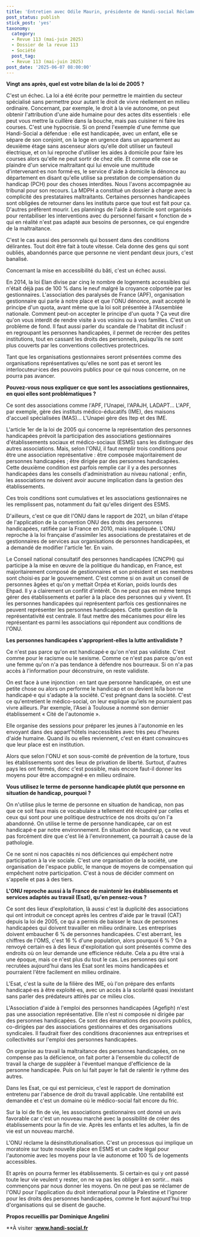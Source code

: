 ```yaml
---
title: 'Entretien avec Odile Maurin, présidente de Handi-social Réclamer le droit à la vie autonome'
post_status: publish
stick_post: 'yes'
taxonomy:
  category:
  - Revue 113 (mai-juin 2025)
  - Dossier de la revue 113
  - Société
  post_tag:
  - Revue 113 (mai-juin 2025)
post_date: '2025-06-07 08:00:00'
---
```


**Vingt ans après, quel est votre bilan de la loi de 2005 ?**

C'est un échec. La loi a été écrite pour permettre le maintien du secteur spécialisé sans permettre pour autant le droit de vivre réellement en milieu ordinaire. Concernant, par exemple, le droit à la vie autonome, on peut obtenir l'attribution d'une aide humaine pour des actes dits essentiels : elle peut vous mettre la cuillère dans la bouche, mais pas cuisiner ni faire les courses. C'est une hypocrisie. Si on prend l'exemple d'une femme que Handi-Social a défendue : elle est handicapée, avec un enfant, elle se sépare de son conjoint, on la loge en urgence dans un appartement au deuxième étage sans ascenseur alors qu'elle doit utiliser un fauteuil électrique, et on lui reproche d'utiliser les aides à domicile pour faire les courses alors qu'elle ne peut sortir de chez elle. Et comme elle ose se plaindre d'un service maltraitant qui lui envoie une multitude d'intervenant·es non formé·es, le service d'aide à domicile la dénonce au département en disant qu'elle utilise sa prestation de compensation du handicap (PCH) pour des choses interdites. Nous l'avons accompagnée au tribunal pour son recours. La MDPH a constitué un dossier à charge avec la complicité des prestataires maltraitants. Certaines personnes handicapées sont obligées de retourner dans les instituts parce que tout est fait pour ça. D'autres préfèrent mourir. Les plannings de l'aide à domicile sont organisés pour rentabiliser les interventions avec du personnel faisant « fonction de » qui en réalité n'est pas adapté aux besoins de personnes, ce qui engendre de la maltraitance.

C'est le cas aussi des personnels qui bossent dans des conditions délirantes. Tout doit être fait à toute vitesse. Cela donne des gens qui sont oubliés, abandonnés parce que personne ne vient pendant deux jours, c'est banalisé.

Concernant la mise en accessibilité du bâti, c'est un échec aussi.

En 2014, la loi Elan divise par cinq le nombre de logements accessibles qui n'était déjà pas de 100 % dans le neuf malgré la croyance colportée par les gestionnaires. L'association des paralysés de France (APF), organisation gestionnaire qui parle à notre place et que l'ONU dénonce, avait accepté le principe d'un quota, avant même que la loi soit présentée à l'Assemblée nationale. Comment peut-on accepter le principe d'un quota ? Ça veut dire qu'on vous interdit de rendre visite à vos voisins ou à vos familles. C'est un problème de fond. Il faut aussi parler du scandale de l'habitat dit inclusif : en regroupant les personnes handicapées, il permet de recréer des petites institutions, tout en cassant les droits des personnels, puisqu'ils ne sont plus couverts par les conventions collectives protectrices.

Tant que les organisations gestionnaires seront présentées comme des organisations représentatives qu'elles ne sont pas et seront les interlocuteur·ices des pouvoirs publics pour ce qui nous concerne, on ne pourra pas avancer.

**Pouvez-vous nous expliquer ce que sont les associations gestionnaires, en quoi elles sont problématiques ?**

Ce sont des associations comme l'APF, l'Unapei, l'APAJH, LADAPT... L'APF, par exemple, gère des instituts médico-éducatifs (IME), des maisons d'accueil spécialisées (MAS)... L'Unapei gère des Itep et des IME.

L'article 1er de la loi de 2005 qui concerne la représentation des personnes handicapées prévoit la participation des associations gestionnaires d'établissements sociaux et médico-sociaux (ESMS) sans les distinguer des autres associations. Mais, selon l'ONU, il faut remplir trois conditions pour être une association représentative : être composée majoritairement de personnes handicapées ; être dirigée par des personnes handicapées. Cette deuxième condition est parfois remplie car il y a des personnes handicapées dans les conseils d'administration au niveau national ; enfin, les associations ne doivent avoir aucune implication dans la gestion des établissements.

Ces trois conditions sont cumulatives et les associations gestionnaires ne les remplissent pas, notamment du fait qu'elles dirigent des ESMS.

D'ailleurs, c'est ce que dit l'ONU dans le rapport de 2021, un bilan d'étape de l'application de la convention ONU des droits des personnes handicapées, ratifiée par la France en 2010, mais inappliquée. L'ONU reproche à la loi française d'assimiler les associations de prestataires et de gestionnaires de services aux organisations de personnes handicapées, et a demandé de modifier l'article 1er. En vain.

Le Conseil national consultatif des personnes handicapées (CNCPH) qui participe à la mise en œuvre de la politique du handicap, en France, est majoritairement composé de gestionnaires et son président et ses membres sont choisi·es par le gouvernement. C'est comme si on avait un conseil de personnes âgées et qu'on y mettait Orpéa et Korian, poids lourds des Ehpad. Il y a clairement un conflit d'intérêt. On ne peut pas en même temps gérer des établissements et parler à la place des personnes qui y vivent. Et les personnes handicapées qui représentent parfois ces gestionnaires ne peuvent représenter les personnes handicapées. Cette question de la représentativité est centrale. Il faut mettre des mécanismes pour élire les représentant·es parmi les associations qui répondent aux conditions de l'ONU.

**Les personnes handicapées s'approprient-elles la lutte antivalidiste ?**

Ce n'est pas parce qu'on est handicapé·e qu'on n'est pas validiste. C'est comme pour le racisme ou le sexisme. Comme ce n'est pas parce qu'on est une femme qu'on n'a pas tendance à défendre nos bourreaux. Si on n'a pas accès à l'information pour déconstruire, on reste validiste.

On est face à une injonction : en tant que personne handicapée, on est une petite chose ou alors on performe le handicap et on devient le/la bon·ne handicapé·e qui s'adapte à la société. C'est prégnant dans la société. C'est ce qu'entretient le médico-social, on leur explique qu'iels ne pourraient pas vivre ailleurs. Par exemple, l'Asei à Toulouse a nommé son dernier établissement « Cité de l'autonomie ».

Elle organise des sessions pour préparer les jeunes à l'autonomie en les envoyant dans des appart'hôtels inaccessibles avec très peu d'heures d'aide humaine. Quand ils ou elles reviennent, c'est en étant convaincu·es que leur place est en institution.

Alors que selon l'ONU et son sous-comité de prévention de la torture, tous les établissements sont des lieux de privation de liberté. Surtout, d'autres pays les ont fermés, donc c'est possible, mais encore faut-il donner les moyens pour être accompagné·e en milieu ordinaire.

**Vous utilisez le terme de personne handicapée plutôt que personne en situation de handicap, pourquoi ?**

On n'utilise plus le terme de personne en situation de handicap, non pas que ce soit faux mais ce vocabulaire a tellement été récupéré par celles et ceux qui sont pour une politique destructrice de nos droits qu'on l'a abandonné. On utilise le terme de personne handicapée, car on est handicapé·e par notre environnement. En situation de handicap, ça ne veut pas forcément dire que c'est lié à l'environnement, ça pourrait à cause de la pathologie.

Ce ne sont ni nos capacités ni nos déficiences qui empêchent notre participation à la vie sociale. C'est une organisation de la société, une organisation de l'espace public, le manque de moyens de compensation qui empêchent notre participation. C'est à nous de décider comment on s'appelle et pas à des tiers.

**L'ONU reproche aussi à la France de maintenir les établissements et services adaptés au travail (Esat), qu'en pensez-vous ?**

Ce sont des lieux d'exploitation, là aussi c'est la duplicité des associations qui ont introduit ce concept après les centres d'aide par le travail (CAT) depuis la loi de 2005, ce qui a permis de baisser le taux de personnes handicapées qui doivent travailler en milieu ordinaire. Les entreprises doivent embaucher 6 % de personnes handicapées. C'est aberrant, les chiffres de l'OMS, c'est 16 % d'une population, alors pourquoi 6 % ? On a renvoyé certain·es à des lieux d'exploitation qui sont présentés comme des endroits où on leur demande une efficience réduite. Cela a pu être vrai à une époque, mais ce n'est plus du tout le cas. Les personnes qui sont recrutées aujourd'hui dans les Esat sont les moins handicapées et pourraient l'être facilement en milieu ordinaire.

L'Esat, c'est la suite de la filière des IME, où l'on prépare des enfants handicapé·es à être exploité·es, avec un accès à la scolarité quasi inexistant sans parler des prédateurs attirés par ce milieu clos.

L'Association d'aide à l'emploi des personnes handicapées (Agefiph) n'est pas une association représentative. Elle n'est ni composée ni dirigée par des personnes handicapées. Ce sont des émanations des pouvoirs publics, co-dirigées par des associations gestionnaires et des organisations syndicales. Il faudrait fixer des conditions draconiennes aux entreprises et collectivités sur l'emploi des personnes handicapées.

On organise au travail la maltraitance des personnes handicapées, on ne compense pas la déficience, on fait porter à l'ensemble du collectif de travail la charge de suppléer à l'éventuel manque d'efficience de la personne handicapée. Puis on lui fait payer le fait de ralentir le rythme des autres.

Dans les Esat, ce qui est pernicieux, c'est le rapport de domination entretenu par l'absence de droit du travail applicable. Une rentabilité est demandée et c'est un domaine où le médico-social fait encore du fric.

Sur la loi de fin de vie, les associations gestionnaires ont donné un avis favorable car c'est un nouveau marché avec la possibilité de créer des établissements pour la fin de vie. Après les enfants et les adultes, la fin de vie est un nouveau marché.

L'ONU réclame la désinstitutionalisation. C'est un processus qui implique un moratoire sur toute nouvelle place en ESMS et un cadre légal pour l'autonomie avec les moyens pour la vie autonome et 100 % de logements accessibles.

Et après on pourra fermer les établissements. Si certain·es qui y ont passé toute leur vie veulent y rester, on ne va pas les obliger à en sortir... mais commençons par nous donner les moyens. On ne peut pas se réclamer de l'ONU pour l'application du droit international pour la Palestine et l'ignorer pour les droits des personnes handicapées, comme le font aujourd'hui trop d'organisations qui se disent de gauche.

**Propos recueillis par Dominique Angelini**

**À visiter :**www.handi-social.fr**